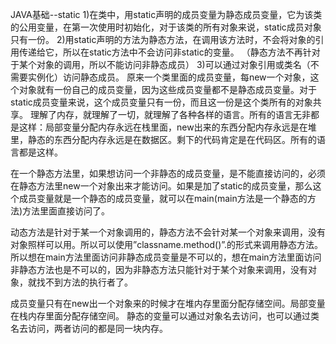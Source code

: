 JAVA基础--static
1)在类中，用static声明的成员变量为静态成员变量，它为该类的公用变量，在第一次使用时初始化，对于该类的所有对象来说，static成员对象只有一份。
2)用static声明的方法为静态方法，在调用该方法时，不会将对象的引用传递给它，所以在static方法中不会访问非static的变量。
  （静态方法不再针对于某个对象的调用，所以不能访问非静态成员）
3)可以通过对象引用或类名（不需要实例化）访问静态成员。
原来一个类里面的成员变量，每new一个对象，这个对象就有一份自己的成员变量，因为这些成员变量都不是静态成员变量。对于static成员变量来说，这个成员变量只有一份，而且这一份是这个类所有的对象共享。
理解了内存，就理解了一切，就理解了各种各样的语言。所有的语言无非都是这样：局部变量分配内存永远在栈里面，new出来的东西分配内存永远是在堆里，静态的东西分配内存永远是在数据区。剩下的代码肯定是在代码区。所有的语言都是这样。

在一个静态方法里，如果想访问一个非静态的成员变量，是不能直接访问的，必须在静态方法里new一个对象出来才能访问。如果是加了static的成员变量，那么这个成员变量就是一个静态的成员变量，就可以在main(main方法是一个静态的方法)方法里面直接访问了。

动态方法是针对于某一个对象调用的，静态方法不会针对某一个对象来调用，没有对象照样可以用。所以可以使用”classname.method()”.的形式来调用静态方法。所以想在main方法里面访问非静态成员变量是不可以的，想在main方法里面访问非静态方法也是不可以的，因为非静态方法只能针对于某个对象来调用，没有对象，就找不到方法的执行者了。

成员变量只有在new出一个对象来的时候才在堆内存里面分配存储空间。局部变量在栈内存里面分配存储空间。
静态的变量可以通过对象名去访问，也可以通过类名去访问，两者访问的都是同一块内存。
